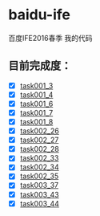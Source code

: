 # baidu-ife
百度IFE2016春季 我的代码

## 目前完成度：

+ [x] [task001_3](http://xxthink.com/baidu-ife/task/task001/task001_3/index.html)
+ [x] [task001_4](http://xxthink.com/baidu-ife/task/task001/task001_4/index.html)
+ [x] [task001_6](http://xxthink.com/baidu-ife/task/task001/task001_6/index.html)
+ [x] [task001_7](http://xxthink.com/baidu-ife/task/task001/task001_7/index.html)
+ [x] [task001_8](http://xxthink.com/baidu-ife/task/task001/task001_8/index.html)
+ [x] [task002_26](http://xxthink.com/baidu-ife/task/task002/task002_26/index.html)
+ [x] [task002_27](http://xxthink.com/baidu-ife/task/task002/task002_27/index.html)
+ [x] [task002_28](http://xxthink.com/baidu-ife/task/task002/task002_28/index.html)
+ [x] [task002_33](http://xxthink.com/baidu-ife/task/task002/task002_33/index.html)
+ [x] [task002_34](http://xxthink.com/baidu-ife/task/task002/task002_34/index.html)
+ [x] [task002_35](http://xxthink.com/baidu-ife/task/task002/task002_35/index.html)
+ [x] [task003_37](http://xxthink.com/baidu-ife/task/task003/task003_37/index.html)
+ [x] [task003_43](http://xxthink.com/baidu-ife/task/task003/task003_43/index.html)
+ [x] [task003_44](http://xxthink.com/baidu-ife/task/task003/task003_44/index.html)